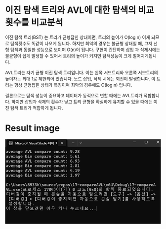 # 이진 탐색 트리와 AVL에 대한 탐색의 비교횟수를 비교분석
이진 탐색 트리(BST) 는 트리가 균형잡힌 상태이면, 트리의 높이가 O(log n) 이게 되므로 탐색횟수도 똑같이 나오게 됩니다.
하지만 최악의 경우는 불균형 상태일 때, 그저 선형 탐색과 동일한 성능으로 보이며 O(n)이 됩니다. 
구현이 간단하며 삽입 과 삭제시에는 불균형이 쉽게 발생할 수 있어서 트리의 높이가 커지면 탐색성능이 크게 떨어지게됩니다.

AVL트리는 자기 균형 이진 탐색 트리입니다. 이는 왼쪽 서브트리와 오른쪽 서브트리의 높이차는 최대 1로 제한되어 있습니다.
노드 삽입, 삭제 시에는 회전이 발생합니다. 이 트리는 항상 균형잡힌 상태가 특징이며 최악의 경우에도 O(log n) 입니다.

결론으로는 탐색 성능이 중요하고 데이터가 동적으로 변할 때에는 AVL트리가 적합합니다. 하지만 삽입과 삭제의 횟수가 낮고
트리 균형을 확실하게 유지할 수 있을 때에는 이진 탐색 트리가 적합하게 됩니다.

# Result image
![](./17-compareAVL_result.jpg/)
